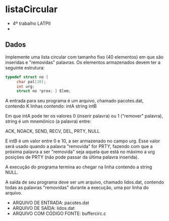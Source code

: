 # listaCircular

* 4º trabalho LATPII
*

## Dados
Implemente uma lista circular com tamanho fixo (40 elementos) em que são inseridas e "removidas" palavras. Os elementos armazenados devem ter a seguinte estrutura:

```c
typedef struct no {
     char pal[20];
     int urg;
     struct no *prox; } Elem;
```

A entrada para seu programa é um arquivo, chamado pacotes.dat, contendo K linhas contendo:
    intA string intB

Em que intA pode ter os valores 0 (inserir palavra) ou 1 ("remover" palavra), string é um mnemônico (a palavra) entre:

   ACK, NOACK, SEND, RECV, DEL, PRTY, NULL

E intB é um valor entre 0 e 10, a ser armazenado no campo urg. Esse valor será usado quando a palavra "removida" for PRTY, fazendo com que a próxima palavra a ser "removida" seja aquela que está no máximo a urg posições de PRTY (não pode passar da última palavra inserida).

A execução do programa termina ao chegar na linha contendo a string NULL.

A saída de seu programa deve ser um arquivo, chamado  lidos.dat, contendo todas as palavras "removidas" durante a execução, uma por linha do arquivo.

* ARQUIVO DE ENTRADA:         pacotes.dat
* ARQUIVO DE SAÍDA:           lidos.dat
* ARQUIVO COM CÓDIGO FONTE:   buffercirc.c
